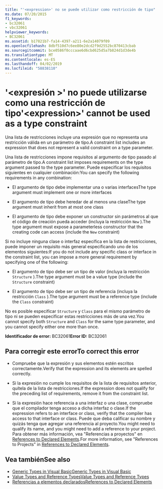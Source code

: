 ```yaml
---
title: "'<expression>' no se puede utilizar como restricción de tipo"
ms.date: 07/20/2015
f1_keywords:
- bc32061
- vbc32061
helpviewer_keywords:
- BC32061
ms.assetid: b17821b7-fa14-4397-a211-6e2a14079f09
ms.openlocfilehash: 8dbf510d7c6ee80e2dcd2f9d2552bc870413cbab
ms.sourcegitcommit: bce0586f0cccaae6d6cbd625d5a7b824d1d3de4b
ms.translationtype: MT
ms.contentlocale: es-ES
ms.lasthandoff: 04/02/2019
ms.locfileid: "58838110"
---
```

# <a name="expression-cannot-be-used-as-a-type-constraint"></a><span data-ttu-id="51eac-102">'\<expresión >' no puede utilizarse como una restricción de tipo</span><span class="sxs-lookup"><span data-stu-id="51eac-102">'\<expression>' cannot be used as a type constraint</span></span>
<span data-ttu-id="51eac-103">Una lista de restricciones incluye una expresión que no representa una restricción válida en un parámetro de tipo.</span><span class="sxs-lookup"><span data-stu-id="51eac-103">A constraint list includes an expression that does not represent a valid constraint on a type parameter.</span></span>  
  
 <span data-ttu-id="51eac-104">Una lista de restricciones impone requisitos al argumento de tipo pasado al parámetro de tipo.</span><span class="sxs-lookup"><span data-stu-id="51eac-104">A constraint list imposes requirements on the type argument passed to the type parameter.</span></span> <span data-ttu-id="51eac-105">Puede especificar los requisitos siguientes en cualquier combinación:</span><span class="sxs-lookup"><span data-stu-id="51eac-105">You can specify the following requirements in any combination:</span></span>  
  
-   <span data-ttu-id="51eac-106">El argumento de tipo debe implementar una o varias interfaces</span><span class="sxs-lookup"><span data-stu-id="51eac-106">The type argument must implement one or more interfaces</span></span>  
  
-   <span data-ttu-id="51eac-107">El argumento de tipo debe heredar de al menos una clase</span><span class="sxs-lookup"><span data-stu-id="51eac-107">The type argument must inherit from at most one class</span></span>  
  
-   <span data-ttu-id="51eac-108">El argumento de tipo debe exponer un constructor sin parámetros al que el código de creación pueda acceder (incluya la restricción `New` ).</span><span class="sxs-lookup"><span data-stu-id="51eac-108">The type argument must expose a parameterless constructor that the creating code can access (include the `New` constraint)</span></span>  
  
 <span data-ttu-id="51eac-109">Si no incluye ninguna clase o interfaz específica en la lista de restricciones, puede imponer un requisito más general especificando uno de los elementos siguientes:</span><span class="sxs-lookup"><span data-stu-id="51eac-109">If you do not include any specific class or interface in the constraint list, you can impose a more general requirement by specifying one of the following:</span></span>  
  
-   <span data-ttu-id="51eac-110">El argumento de tipo debe ser un tipo de valor (incluya la restricción `Structure` ).</span><span class="sxs-lookup"><span data-stu-id="51eac-110">The type argument must be a value type (include the `Structure` constraint)</span></span>  
  
-   <span data-ttu-id="51eac-111">El argumento de tipo debe ser un tipo de referencia (incluya la restricción `Class` ).</span><span class="sxs-lookup"><span data-stu-id="51eac-111">The type argument must be a reference type (include the `Class` constraint)</span></span>  
  
 <span data-ttu-id="51eac-112">No es posible especificar `Structure` y `Class` para el mismo parámetro de tipo ni se pueden especificar estas restricciones más de una vez.</span><span class="sxs-lookup"><span data-stu-id="51eac-112">You cannot specify both `Structure` and `Class` for the same type parameter, and you cannot specify either one more than once.</span></span>  
  
 <span data-ttu-id="51eac-113">**Identificador de error:** BC32061</span><span class="sxs-lookup"><span data-stu-id="51eac-113">**Error ID:** BC32061</span></span>  
  
## <a name="to-correct-this-error"></a><span data-ttu-id="51eac-114">Para corregir este error</span><span class="sxs-lookup"><span data-stu-id="51eac-114">To correct this error</span></span>  
  
-   <span data-ttu-id="51eac-115">Compruebe que la expresión y sus elementos estén escritos correctamente.</span><span class="sxs-lookup"><span data-stu-id="51eac-115">Verify that the expression and its elements are spelled correctly.</span></span>  
  
-   <span data-ttu-id="51eac-116">Si la expresión no cumple los requisitos de la lista de requisitos anterior, quítela de la lista de restricciones.</span><span class="sxs-lookup"><span data-stu-id="51eac-116">If the expression does not qualify for the preceding list of requirements, remove it from the constraint list.</span></span>  
  
-   <span data-ttu-id="51eac-117">Si la expresión hace referencia a una interfaz o una clase, compruebe que el compilador tenga acceso a dicha interfaz o clase.</span><span class="sxs-lookup"><span data-stu-id="51eac-117">If the expression refers to an interface or class, verify that the compiler has access to that interface or class.</span></span> <span data-ttu-id="51eac-118">Puede que deba calificar su nombre y quizás tenga que agregar una referencia al proyecto.</span><span class="sxs-lookup"><span data-stu-id="51eac-118">You might need to qualify its name, and you might need to add a reference to your project.</span></span> <span data-ttu-id="51eac-119">Para obtener más información, vea "Referencias a proyectos" en [References to Declared Elements](../../../visual-basic/programming-guide/language-features/declared-elements/references-to-declared-elements.md).</span><span class="sxs-lookup"><span data-stu-id="51eac-119">For more information, see "References to Projects" in [References to Declared Elements](../../../visual-basic/programming-guide/language-features/declared-elements/references-to-declared-elements.md).</span></span>  
  
## <a name="see-also"></a><span data-ttu-id="51eac-120">Vea también</span><span class="sxs-lookup"><span data-stu-id="51eac-120">See also</span></span>

- [<span data-ttu-id="51eac-121">Generic Types in Visual Basic</span><span class="sxs-lookup"><span data-stu-id="51eac-121">Generic Types in Visual Basic</span></span>](../../../visual-basic/programming-guide/language-features/data-types/generic-types.md)
- [<span data-ttu-id="51eac-122">Value Types and Reference Types</span><span class="sxs-lookup"><span data-stu-id="51eac-122">Value Types and Reference Types</span></span>](../../../visual-basic/programming-guide/language-features/data-types/value-types-and-reference-types.md)
- [<span data-ttu-id="51eac-123">Referencias a elementos declarados</span><span class="sxs-lookup"><span data-stu-id="51eac-123">References to Declared Elements</span></span>](../../../visual-basic/programming-guide/language-features/declared-elements/references-to-declared-elements.md)
